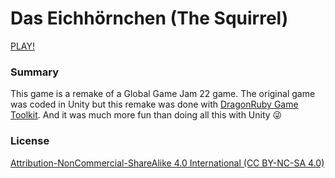 # Das Eichhörnchen (The Squirrel)
[PLAY!](https://lyniat.github.io/eichhoernchen-ggj22/)

### Summary
This game is a remake of a Global Game Jam 22 game.
The original game was coded in Unity but this remake was done with [DragonRuby Game Toolkit](https://dragonruby.org/toolkit/game). And it was much more fun than doing all this with Unity 😜

### License
[Attribution-NonCommercial-ShareAlike 4.0 International (CC BY-NC-SA 4.0)](https://creativecommons.org/licenses/by-nc-sa/4.0/)
